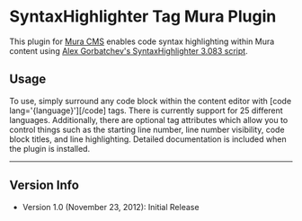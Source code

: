 SyntaxHighlighter Tag Mura Plugin
=====================
This plugin for [Mura CMS](http://www.getmura.com) enables code syntax highlighting within Mura content using [Alex Gorbatchev's SyntaxHighlighter 3.083 script](http://alexgorbatchev.com/SyntaxHighlighter/).

Usage
--------------------
To use, simply surround any code block within the content editor with [code lang='{language}'][/code] tags. There is currently support for 25 different languages. Additionally,
there are optional tag attributes which allow you to control things such as the starting line number, line number visibility, code block titles, and line highlighting.
Detailed documentation is included when the plugin is installed.

***

Version Info
-----------------------
+ Version 1.0 (November 23, 2012): Initial Release